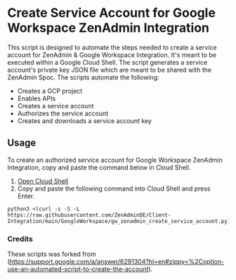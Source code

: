 # Create Service Account for Google Workspace ZenAdmin Integration


This script is designed to automate the steps needed to create a service account for  ZenAdmin & Google Workspace Integration. It's  meant to be executed within a Google Cloud Shell. The script generates a service account's private key JSON file which are meant to be shared with the ZenAdmin  Spoc. The scripts automate the following:

*   Creates a GCP project
*   Enables APIs
*   Creates a service account
*   Authorizes the service account
*   Creates and downloads a service account key


## Usage


To create an authorized service account for Google Workspace ZenAdmin Integration, copy and paste the command below in Cloud Shell.

1.  [Open Cloud Shell](https://ssh.cloud.google.com/cloudshell/editor?shellonly=true)
2.  Copy and paste the following command into Cloud Shell and press Enter.

```
python3 <(curl -s -S -L https://raw.githubusercontent.com/ZenAdminDE/Client-Integration/main/GoogleWorkspace/gw_zenadmin_create_service_account.py)
```

### Credits

These scripts was forked from (https://support.google.com/a/answer/6291304?hl=en#zippy=%2Coption-use-an-automated-script-to-create-the-account).


